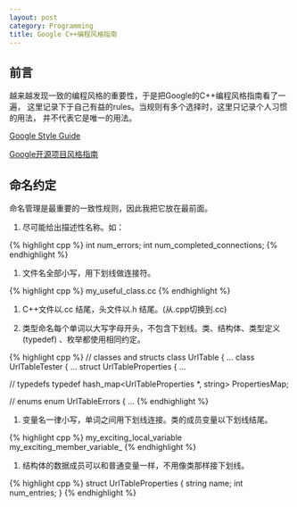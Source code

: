 ```yaml
---
layout: post
category: Programming
title: Google C++编程风格指南
---
```


## 前言

越来越发现一致的编程风格的重要性，于是把Google的C++编程风格指南看了一遍，
这里记录下于自己有益的rules。当规则有多个选择时，这里只记录个人习惯的用法，
并不代表它是唯一的用法。

[Google Style Guide](http://code.google.com/p/google-styleguide/)

[Google开源项目风格指南](https://github.com/brantyoung/zh-google-styleguide/)

## 命名约定

命名管理是最重要的一致性规则，因此我把它放在最前面。

1. 尽可能给出描述性名称。如：

{% highlight cpp %}
int num_errors; 
int num_completed_connections;
{% endhighlight %}

1. 文件名全部小写，用下划线做连接符。

{% highlight cpp %}
my_useful_class.cc
{% endhighlight %}

1. C++文件以.cc 结尾，头文件以.h 结尾。(从.cpp切换到.cc)

1. 类型命名每个单词以大写字母开头，不包含下划线。类、结构体、类型定义(typedef)
、枚举都使用相同约定。

{% highlight cpp %}
// classes and structs
class UrlTable { ...
class UrlTableTester { ...
struct UrlTableProperties { ...

// typedefs
typedef hash_map<UrlTableProperties *, string> PropertiesMap;

// enums
enum UrlTableErrors { ...
{% endhighlight %}

1. 变量名一律小写，单词之间用下划线连接。类的成员变量以下划线结尾。

{% highlight cpp %}
my_exciting_local_variable
my_exciting_member_variable_
{% endhighlight %}

1. 结构体的数据成员可以和普通变量一样，不用像类那样接下划线。

{% highlight cpp %}
struct UrlTableProperties {
	string name;
	int num_entries;
}
{% endhighlight %}
